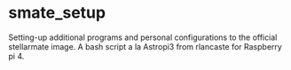 # smate_setup
Setting-up additional programs and personal configurations to the official stellarmate image.
A bash script a la Astropi3 from rlancaste for Raspberry pi 4.
